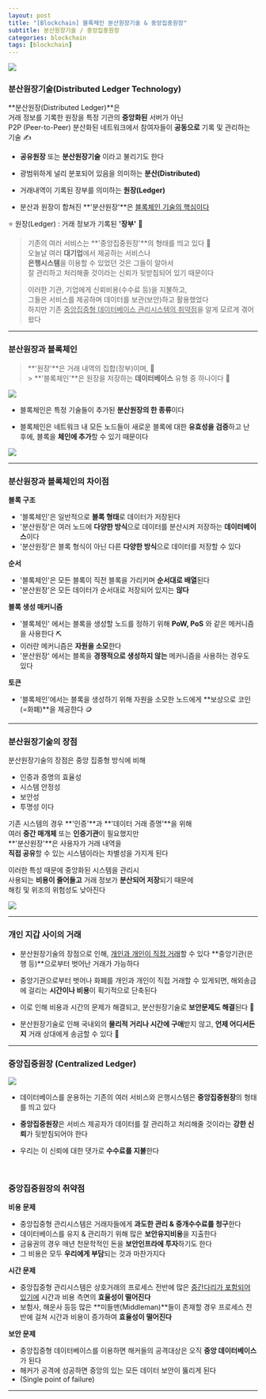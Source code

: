```yaml
---
layout: post
title: "[Blockchain] 블록체인 분산원장기술 & 중앙집중원장"
subtitle: 분산원장기술 / 중앙집중원장
categories: blockchain
tags: [blockchain]
---
```


![](https://velog.velcdn.com/images/-__-/post/4dc11333-44c4-4947-9774-87d11e141215/image.png)

### 분산원장기술(Distributed Ledger Technology)

**분산원장(Distributed Ledger)**은<br>
거래 정보를 기록한 원장을 특정 기관의 **중앙화된** 서버가 아닌<br>
P2P (Peer-to-Peer) 분산화된 네트워크에서 참여자들이 **공동으로** 기록 및 관리하는 기술 ✍

- **공유원장** 또는 **분산원장기술** 이라고 불리기도 한다

- 광범위하게 널리 분포되어 있음을 의미하는 **분산(Distributed)**

- 거래내역이 기록된 장부를 의미하는 **원장(Ledger)**

- 분산과 원장이 합쳐진 **'분산원장'**은 <u>블록체인 기술의 핵심이다</u>

⭐ 원장(Ledger) : 거래 정보가 기록된 **'장부'** 📜

> 기존의 여러 서비스는 **'중앙집중원장'**의 형태를 띄고 있다 🏦<br>
> 오늘날 여러 **대기업**에서 제공하는 서비스나<br>
> **은행시스템**을 이용할 수 있었던 것은 그들이 알아서<br>
> 잘 관리하고 처리해줄 것이라는 신뢰가 뒷받침되어 있기 때문이다<br>
>
> 이러한 기관, 기업에게 신뢰비용(수수료 등)을 지불하고,<br>
> 그들은 서비스를 제공하며 데이터를 보관(보안)하고 활용했었다<br>
> 하지만 기존 <u>중앙집중형 데이터베이스 관리시스템의 취약점</u>을 알게 모르게 겪어 왔다

<hr>

### 분산원장과 블록체인

> **'원장'**은 거래 내역의 집합(장부)이며, 📜<br> > **'블록체인'**은 원장을 저장하는 **데이터베이스** 유형 중 하나이다 🔗

![](https://velog.velcdn.com/images/-__-/post/dcb89299-5610-4b13-ad4d-63b9e63e48ab/image.png)

- 블록체인은 특정 기술들이 추가된 **분산원장의 한 종류**이다

- 블록체인은 네트워크 내 모든 노드들이 새로운 블록에 대한 **유효성을 검증**하고 난 후에, 블록을 **체인에 추가**할 수 있기 때문이다

![](https://velog.velcdn.com/images/-__-/post/bdc0b50a-e3de-4e30-a44e-6498472f78c5/image.png)

<hr>

### 분산원장과 블록체인의 차이점

**블록 구조**

- '블록체인'은 일반적으로 **블록 형태**로 데이터가 저장된다
- '분산원장'은 여러 노드에 **다양한 방식**으로 데이터를 분산시켜 저장하는 **데이터베이스**이다
- '분산원장'은 블록 형식이 아닌 다른 **다양한 방식**으로 데이터를 저장할 수 있다

**순서**

- '블록체인'은 모든 블록이 직전 블록을 가리키며 **순서대로 배열**된다
- '분산원장'은 모든 데이터가 순서대로 저장되어 있지는 **않다**

**블록 생성 매커니즘**

- '블록체인' 에서는 블록을 생성할 노드를 정하기 위해 **PoW, PoS** 와 같은 메커니즘을 사용한다 ⛏
- 이러란 메커니즘은 **자원을 소모**한다
- '분산원장' 에서는 블록을 **경쟁적으로 생성하지 않는** 메커니즘을 사용하는 경우도 있다

**토큰**

- '블록체인'에서는 블록을 생성하기 위해 자원을 소모한 노드에게 **보상으로 코인(=화폐)**을 제공한다 🪙

<hr>

### 분산원장기술의 장점

분산원장기술의 장점은 중앙 집중형 방식에 비해

- 인증과 증명의 효율성
- 시스템 안정성
- 보안성
- 투명성 이다

기존 시스템의 경우 **'인증'**과 **'데이터 거래 증명'**을 위해<br>
여러 **중간 매개체** 또는 **인증기관**이 필요했지만<br>
**'분산원장'**은 사용자가 거래 내역을<br>
**직접 공유**할 수 있는 시스템이라는 차별성을 가지게 된다

이러한 특성 때문에 중앙화된 시스템을 관리시<br>
사용되는 **비용이 줄어들고** 거래 정보가 **분산되어 저장**되기 때문에<br>
해킹 및 위조의 위험성도 낮아진다

![](https://velog.velcdn.com/images/-__-/post/09ffd4d3-adac-4cc5-9f8c-da55896588b6/image.png)

<hr>

### 개인 지갑 사이의 거래

- 분산원장기술의 장점으로 인해, <u>개인과 개인이 직접 거래</u>할 수 있다
  **중앙기관(은행 등)**으로부터 벗어난 거래가 가능하다

- 중앙기관으로부터 벗어나 화폐를 개인과 개인이 직접 거래할 수 있게되면,
  해외송금에 걸리는 **시간이나 비용**이 획기적으로 단축된다

- 이로 인해 비용과 시간의 문제가 해결되고,
  분산원장기술로 **보안문제도 해결**된다 🔐

- 분산원장기술로 인해 국내외의 **물리적 거리나 시간에 구애**받지 않고,
  **언제 어디서든지** 거래 상대에게 송금할 수 있다 💸

<hr>

### 중앙집중원장 (Centralized Ledger)

![](https://velog.velcdn.com/images/-__-/post/a5df4b38-8736-453e-b904-dc32601e2666/image.png)

- 데이터베이스를 운용하는 기존의 여러 서비스와 은행시스템은 **중앙집중원장**의 형태를 띄고 있다

- **중앙집중원장**은 서비스 제공자가 데이터를 잘 관리하고 처리해줄 것이라는 **강한 신뢰**가 뒷받침되어야 한다

- 우리는 이 신뢰에 대한 댓가로 **수수료를 지불**한다

<br>

### 중앙집중원장의 취약점

**비용 문제**

- 중앙집중형 관리시스템은 거래자들에게 **과도한 관리 & 중개수수료를 청구**한다
- 데이터베이스를 유지 & 관리하기 위해 많은 **보안유지비용**을 지출한다
- 금융권의 경우 매년 천문학적인 돈을 **보안인프라에 투자**하기도 한다
- 그 비용은 모두 **우리에게 부담**되는 것과 마찬가지다

**시간 문제**

- 중앙집중형 관리시스템은 상호거래의 프로세스 전반에 많은 <u>중간다리가 포함되어 있기에</u> 시간과 비용 측면의 **효율성이 떨어진다**
- 보험사, 해운사 등등 많은 **미들맨(Middleman)**들이 존재할 경우 프로세스 전반에 걸쳐 시간과 비용이 증가하여 **효율성이 떨어진다**

**보안 문제**

- 중앙집중형 데이터베이스를 이용하면 해커들의 공격대상은 오직 **중앙 데이터베이스**가 된다
- 해커가 공격에 성공하면 중앙의 있는 모든 데이터 보안이 뚫리게 된다
- (Single point of failure)

---
